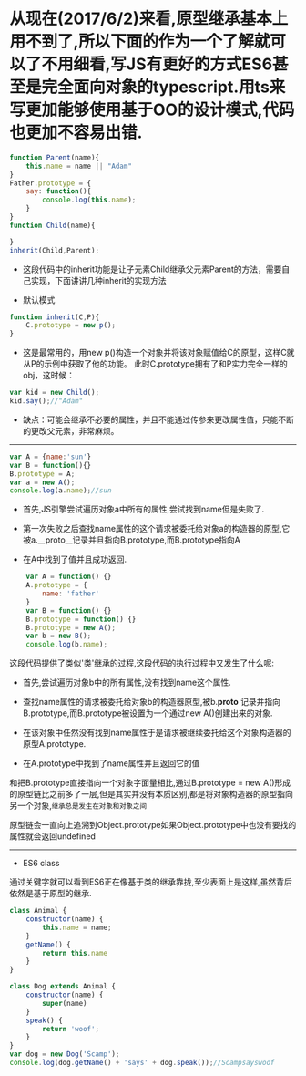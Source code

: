 # 从现在(2017/6/2)来看,原型继承基本上用不到了,所以下面的作为一个了解就可以了不用细看,写JS有更好的方式ES6甚至是完全面向对象的typescript.用ts来写更加能够使用基于OO的设计模式,代码也更加不容易出错.

```js
function Parent(name){
    this.name = name || "Adam"
}
Father.prototype = {
    say: function(){
        console.log(this.name);
    }
}
function Child(name){

}
inherit(Child,Parent);
```

- 这段代码中的inherit功能是让子元素Child继承父元素Parent的方法，需要自己实现，下面讲讲几种inherit的实现方法

- 默认模式
```js
function inherit(C,P){
    C.prototype = new p();
}
```

- 这是最常用的，用new p()构造一个对象并将该对象赋值给C的原型，这样C就从P的示例中获取了他的功能。
此时C.prototype拥有了和P实力完全一样的obj，这时候：

```js
var kid = new Child();
kid.say();//"Adam"
```

- 缺点：可能会继承不必要的属性，并且不能通过传参来更改属性值，只能不断的更改父元素，非常麻烦。

------

```js
var A = {name:'sun'}
var B = function(){}
B.prototype = A;
var a = new A();
console.log(a.name);//sun
```

- 首先,JS引擎尝试遍历对象a中所有的属性,尝试找到name但是失败了.

- 第一次失败之后查找name属性的这个请求被委托给对象a的构造器的原型,它被a.__proto__记录并且指向B.prototype,而B.prototype指向A

- 在A中找到了值并且成功返回.

```js
    var A = function() {}
    A.prototype = {
        name: 'father'
    }
    var B = function() {}
    B.prototype = function() {}
    B.prototype = new A();
    var b = new B();
    console.log(b.name);
```
这段代码提供了类似'类'继承的过程,这段代码的执行过程中又发生了什么呢:

- 首先,尝试遍历对象b中的所有属性,没有找到name这个属性.

- 查找name属性的请求被委托给对象b的构造器原型,被b.__proto__ 记录并指向B.prototype,而B.prototype被设置为一个通过new A()创建出来的对象.

- 在该对象中任然没有找到name属性于是请求被继续委托给这个对象构造器的原型A.prototype.

- 在A.prototype中找到了name属性并且返回它的值

和把B.prototype直接指向一个对象字面量相比,通过B.prototype = new A()形成的原型链比之前多了一层,但是其实并没有本质区别,都是将对象构造器的原型指向另一个对象,`继承总是发生在对象和对象之间`

原型链会一直向上追溯到Object.prototype如果Object.prototype中也没有要找的属性就会返回undefined

------

- ES6 class

通过关键字就可以看到ES6正在像基于类的继承靠拢,至少表面上是这样,虽然背后依然是基于原型的继承.

```js
class Animal {
    constructor(name) {
        this.name = name;
    }
    getName() {
        return this.name
    }
}

class Dog extends Animal {
    constructor(name) {
        super(name)
    }
    speak() {
        return 'woof';
    }
}
var dog = new Dog('Scamp');
console.log(dog.getName() + 'says' + dog.speak());//Scampsayswoof
```

